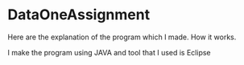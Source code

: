 # DataOneAssignment

Here are the explanation of the program which I made. How it works.

I make the program using JAVA and tool that I used is Eclipse
